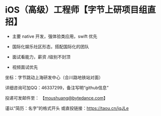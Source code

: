 
# iOS（高级）工程师【字节上研项目组直招】


- 主要 native 开发，强体验类应用，swift 优先

- 国际化娱乐社区形态，搭配国际化的团队

- 面试看能力，薪资 /级别不封顶

- 视频面试优先

坐标：字节跳动上海研发中心（合川路地铁站对面）

详细咨询可加QQ：46337299，备注写明“github信息”


投递可发邮件至：
【moushuang@bytedance.com】

谨以“简历：名字”的格式开头
或直投链接：https://taou.cn/jqJLe
